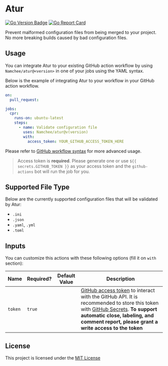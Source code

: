 # Atur

[![Go Version Badge](https://img.shields.io/github/go-mod/go-version/namchee/atur)](https://github.com/Namchee/aturl) [![Go Report Card](https://goreportcard.com/badge/github.com/Namchee/atur)](https://goreportcard.com/report/github.com/Namchee/atur)

Prevent malformed configuration files from being merged to your project. No more breaking builds caused by bad configuration files.

## Usage 

You can integrate Atur to your existing GitHub action workflow by using `Namchee/atur@<version>` in one of your jobs using the YAML syntax.

Below is the example of integrating Atur to your workflow in your GitHub action workflow.

```yml
on:
  pull_request:

jobs:
  cpr:
    runs-on: ubuntu-latest
    steps:
      - name: Validate configuration file
        uses: Namchee/atur@v(version)
        with:
          access_token: YOUR_GITHUB_ACCESS_TOKEN_HERE
```

Please refer to [GitHub workflow syntax](https://docs.github.com/en/free-pro-team@latest/actions/reference/workflow-syntax-for-github-actions#about-yaml-syntax-for-workflows) for more advanced usage.

> Access token is **required**. Please generate one or use `${{ secrets.GITHUB_TOKEN }}` as your access token and the `github-actions` bot will run the job for you.

## Supported File Type

Below are the currently supported configuration files that will be validated by Atur:

- `.ini`
- `.json`
- `.yaml`, `.yml`
- `.toml`

## Inputs

You can customize this actions with these following options (fill it on `with` section):

| **Name**              | **Required?** | **Default Value**                       | **Description**                                                                                                                                                                                                                                                                                                            |
| --------------------- | ------------- | --------------------------------------- | -------------------------------------------------------------------------------------------------------------------------------------------------------------------------------------------------------------------------------------------------------------------------------------------------------------------------- |
| `token`        | `true`        |                                         | [GitHub access token](https://docs.github.com/en/free-pro-team@latest/github/authenticating-to-github/creating-a-personal-access-token) to interact with the GitHub API. It is recommended to store this token with [GitHub Secrets](https://docs.github.com/en/free-pro-team@latest/actions/reference/encrypted-secrets). **To support automatic close, labeling, and comment report, please grant a write access to the token** |

## License

This project is licensed under the [MIT License](./LICENSE)
